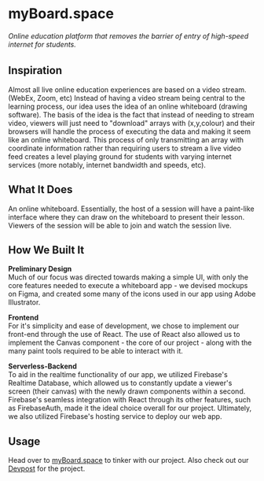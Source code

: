 # myBoard.space
###### Online education platform that removes the barrier of entry of high-speed internet for students.

## Inspiration
Almost all live online education experiences are based on a video stream. (WebEx, Zoom, etc) Instead of having a video stream being central to the learning process, our idea uses the idea of an online whiteboard (drawing software). The basis of the idea is the fact that instead of needing to stream video, viewers will just need to "download" arrays with (x,y,colour) and their browsers will handle the process of executing the data and making it seem like an online whiteboard. This process of only transmitting an array with coordinate information rather than requiring users to stream a live video feed creates a level playing ground for students with varying internet services (more notably, internet bandwidth and speeds, etc).

## What It Does
An online whiteboard. Essentially, the host of a session will have a paint-like interface where they can draw on the whiteboard to present their lesson. Viewers of the session will be able to join and watch the session live. 

## How We Built It

**Preliminary Design**<br/>
Much of our focus was directed towards making a simple UI, with only the core features needed to execute a whiteboard app - we devised mockups on Figma, and created some many of the icons used in our app using Adobe Illustrator. 

**Frontend**<br/>
For it's simplicity and ease of development, we chose to implement our front-end through the use of React. The use of React also allowed us to implement the Canvas component - the core of our project - along with the many paint tools required to be able to interact with it. 

**Serverless-Backend**<br/>
To aid in the realtime functionality of our app, we utilized Firebase's Realtime Database, which allowed us to constantly update a viewer's screen (their canvas) with the newly drawn components within a second. Firebase's seamless integration with React through its other features, such as FirebaseAuth, made it the ideal choice overall for our project. Ultimately, we also utilized Firebase's hosting service to deploy our web app.

## Usage
Head over to [myBoard.space](http://htn.myboard.space) to tinker with our project.
Also check out our [Devpost](https://devpost.com/software/myboard-space?ref_content=user-portfolio&ref_feature=in_progress) for the project.
